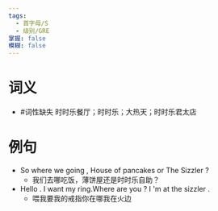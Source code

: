 ```yaml
---
tags:
  - 首字母/S
  - 级别/GRE
掌握: false
模糊: false
---
```

# 词义
- #词性缺失 时时乐餐厅；时时乐；大热天；时时乐君太店
# 例句
- So where we going , House of pancakes or The Sizzler ?
	- 我们去哪吃饭，薄饼屋还是时时乐自助？
- Hello . I want my ring.Where are you ? I 'm at the sizzler .
	- 喂我要我的戒指你在哪我在火边
